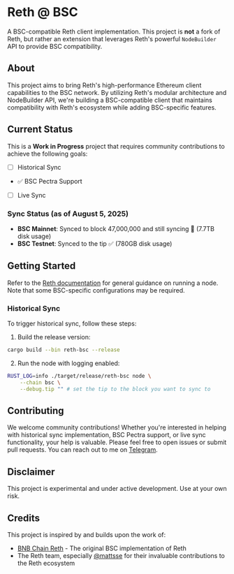 # Reth @ BSC

A BSC-compatible Reth client implementation. This project is **not** a fork of Reth, but rather an extension that leverages Reth's powerful `NodeBuilder` API to provide BSC compatibility.

## About

This project aims to bring Reth's high-performance Ethereum client capabilities to the BSC network. By utilizing Reth's modular architecture and NodeBuilder API, we're building a BSC-compatible client that maintains compatibility with Reth's ecosystem while adding BSC-specific features.

## Current Status

This is a **Work in Progress** project that requires community contributions to achieve the following goals:

- [ ] Historical Sync
- ✅ BSC Pectra Support
- [ ] Live Sync

### Sync Status (as of August 5, 2025)

- **BSC Mainnet**: Synced to block 47,000,000 and still syncing 🔄 (7.7TB disk usage)
- **BSC Testnet**: Synced to the tip ✅ (780GB disk usage)

## Getting Started

Refer to the [Reth documentation](https://reth.rs/) for general guidance on running a node. Note that some BSC-specific configurations may be required.

### Historical Sync

To trigger historical sync, follow these steps:

1. Build the release version:

```bash
cargo build --bin reth-bsc --release
```

2. Run the node with logging enabled:

```bash
RUST_LOG=info ./target/release/reth-bsc node \
    --chain bsc \
    --debug.tip "" # set the tip to the block you want to sync to
```

## Contributing

We welcome community contributions! Whether you're interested in helping with historical sync implementation, BSC Pectra support, or live sync functionality, your help is valuable. Please feel free to open issues or submit pull requests. You can reach out to me on [Telegram](https://t.me/loocapro).

## Disclaimer

This project is experimental and under active development. Use at your own risk.

## Credits

This project is inspired by and builds upon the work of:

- [BNB Chain Reth](https://github.com/bnb-chain/reth) - The original BSC implementation of Reth
- The Reth team, especially [@mattsse](https://github.com/mattsse) for their invaluable contributions to the Reth ecosystem
